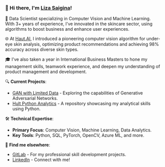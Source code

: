 ### 👋 Hi there, I'm [Liza Saigina](https://github.com/lizasaigina)!

🔬 Data Scientist specializing in Computer Vision and Machine Learning. With 3+ years of experience, I've innovated in the skincare sector, using algorithms to boost business and enhance user experiences.

🌐 At [Haut.AI](https://haut.ai/), I introduced a pioneering computer vision algorithm for under-eye skin analysis, optimizing product recommendations and achieving 98% accuracy across diverse skin types.

🎓 I've also taken a year in International Business Masters to hone my management skills, teamwork experience, and deepen my understanding of product management and development.

🔍 **Current Projects**:
- [GAN with Limited Data](https://gitlab.com/lizasaigina/gan_limited_data) - Exploring the capabilities of Generative Adversarial Networks.
- [Hult Python Analytics](https://github.com/lizasaigina/hult-python-analytics) - A repository showcasing my analytical skills using Python.

🛠 **Technical Expertise**:
- **Primary Focus**: Computer Vision, Machine Learning, Data Analytics.
- **Key Tools**: Python, SQL, PyTorch, OpenCV, Azure ML, and more.

🔗 **Find me elsewhere**:
- [GitLab](https://gitlab.com/lizasaigina) - For my professional skill development projects.
- [LinkedIn](Your_LinkedIn_Profile_Link) - Connect with me!
